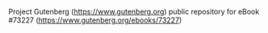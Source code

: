 Project Gutenberg (https://www.gutenberg.org) public repository for
eBook #73227 (https://www.gutenberg.org/ebooks/73227)

